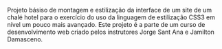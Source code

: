 Projeto básiso de montagem e estilização da interface de um site de um chalé hotel para o exercício do uso da linguagem de estilização CSS3 em nível um pouco mais avançado. Este projeto é a parte de um curso de desenvolvimento web criado pelos instrutores Jorge Sant Ana e Jamilton Damasceno.